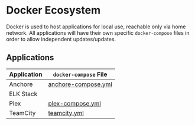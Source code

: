 # Docker Ecosystem

Docker is used to host applications for local use, reachable only via home network. All applications will have their own specific `docker-compose` files in order to allow independent updates/updates.

## Applications
| Application | `docker-compose` File |
| --- | --- |
| Anchore | [anchore-compose.yml](anchore-compose.yml) |
| ELK Stack | |
| Plex | [plex-compose.yml](plex-compose.yml) |
| TeamCity | [teamcity.yml](./teamcity/docker-compose.yml) |
